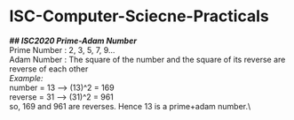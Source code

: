 # ISC-Computer-Sciecne-Practicals
***## ISC2020 Prime-Adam Number***\
Prime Number : 2, 3, 5, 7, 9...\
Adam Number : The square of the number and the square of its reverse are reverse of each other\
*Example:*\
number = 13 --> (13)^2 = 169\
reverse = 31 --> (31)^2 = 961\
so, 169 and 961 are reverses. Hence 13 is a prime+adam number.\
